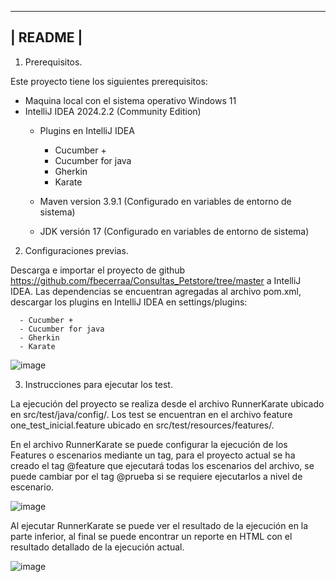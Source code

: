 ---------------------------------------------------------------
|                            README                           |
---------------------------------------------------------------

1. Prerequisitos.

Este proyecto tiene los siguientes prerequisitos:

 - Maquina local con el sistema operativo Windows 11
 - IntelliJ IDEA 2024.2.2 (Community Edition)
    - Plugins en IntelliJ IDEA
      - Cucumber +
      - Cucumber for java
      - Gherkin
      - Karate
      
	- Maven version 3.9.1 (Configurado en variables de entorno de sistema)
	- JDK versión 17 (Configurado en variables de entorno de sistema)

2. Configuraciones previas.

Descarga e importar el proyecto de github  https://github.com/fbecerraa/Consultas_Petstore/tree/master a IntelliJ IDEA.
Las dependencias se encuentran agregadas al archivo pom.xml, descargar los plugins en IntelliJ IDEA en settings/plugins:

      - Cucumber +
      - Cucumber for java
      - Gherkin
      - Karate

![image](https://github.com/user-attachments/assets/64a35faf-3b29-4c7d-b6c3-f9651375b565)

3. Instrucciones para ejecutar los test.

La ejecución del proyecto se realiza desde el archivo RunnerKarate ubicado en src/test/java/config/. Los test se encuentran en el archivo feature one_test_inicial.feature ubicado en src/test/resources/features/.

En el archivo RunnerKarate se puede configurar la ejecución de los Features o escenarios mediante un tag, para el proyecto actual se ha creado el tag @feature que ejecutará todas los escenarios del archivo, se puede cambiar por el tag @prueba si se requiere ejecutarlos a nivel de escenario.

![image](https://github.com/user-attachments/assets/9ba57730-ad1b-4d0c-8d40-15212e8b681d)

Al ejecutar RunnerKarate se puede ver el resultado de la ejecución en la parte inferior, al final se puede encontrar un reporte en HTML con el resultado detallado de la ejecución actual.

![image](https://github.com/user-attachments/assets/42b00db1-9bfc-4e39-9401-cdfc221317d4)




